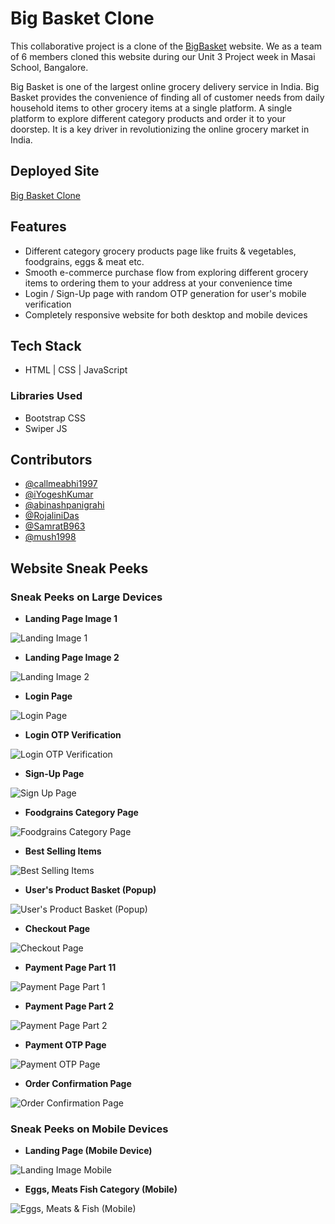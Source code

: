 # Big Basket Clone

This collaborative project is a clone of the [BigBasket](https://www.bigbasket.com/) website. We as a team of 6 members cloned this website during our Unit 3 Project week in Masai School, Bangalore.

Big Basket is one of the largest online grocery delivery service in India. Big Basket provides the convenience of finding all of customer needs from daily household items to other grocery items at a single platform. A single platform to explore different category products and order it to your doorstep. It is a key driver in revolutionizing the online grocery market in India.




## Deployed Site

[Big Basket Clone](https://bigbasket-clone26.netlify.app/)




## Features

- Different category grocery products page like fruits & vegetables, foodgrains, eggs & meat etc.
- Smooth e-commerce purchase flow from exploring different grocery items to ordering them to your address at your convenience time
- Login / Sign-Up page with random OTP generation for user's mobile verification
- Completely responsive website for both desktop and mobile devices



## Tech Stack

- HTML | CSS | JavaScript

### Libraries Used 

- Bootstrap CSS
- Swiper JS



## Contributors

- [@callmeabhi1997](https://github.com/callmeabhi1997)
- [@iYogeshKumar](https://github.com/iYogeshkumar)
- [@abinashpanigrahi](https://github.com/abinashpanigrahi)
- [@RojaliniDas](https://github.com/RojaliniDas)
- [@SamratB963](https://github.com/SamratB963)
- [@mush1998](https://github.com/mush1998)



## Website Sneak Peeks

### Sneak Peeks on Large Devices

- **Landing Page Image 1**

![Landing Image 1](./Website%20Sneak%20Peeks/landing%20page%201.png?raw=true)

- **Landing Page Image 2**

![Landing Image 2](./Website%20Sneak%20Peeks/landing%20category.png?raw=true)


- **Login Page**

![Login Page](./Website%20Sneak%20Peeks/Login.png?raw=true)

- **Login OTP Verification**

![Login OTP Verification](./Website%20Sneak%20Peeks/login%20OTP.png?raw=true)

- **Sign-Up Page**

![Sign Up Page](./Website%20Sneak%20Peeks/sign-up%20page.png?raw=true)

- **Foodgrains Category Page**

![Foodgrains Category Page](./Website%20Sneak%20Peeks/foodgrains%20page%201.png)


- **Best Selling Items**

![Best Selling Items](./Website%20Sneak%20Peeks/best%20selling.png?raw=true)

- **User's Product Basket (Popup)**

![User's Product Basket (Popup)](./Website%20Sneak%20Peeks/Small%20basket%20page.png?raw=true)

- **Checkout Page**

![Checkout Page](./Website%20Sneak%20Peeks/Checkout%20page.png?raw=true)

- **Payment Page Part 11**

![Payment Page Part 1](./Website%20Sneak%20Peeks/payment%20page%201.png?raw=true)

- **Payment Page Part 2**

![Payment Page Part 2](./Website%20Sneak%20Peeks/payment%20page%202.png?raw=true)

- **Payment OTP Page**

![Payment OTP Page](./Website%20Sneak%20Peeks/payment%20otp.png?raw=true)

- **Order Confirmation Page**

![Order Confirmation Page](./Website%20Sneak%20Peeks/order%20confirmation.png?raw=true)


### Sneak Peeks on Mobile Devices

- **Landing Page (Mobile Device)**

![Landing Image Mobile](./Website%20Sneak%20Peeks/mobile%20landing.jpg?raw=true)


- **Eggs, Meats Fish Category (Mobile)**

![Eggs, Meats & Fish (Mobile)](./Website%20Sneak%20Peeks/mobile%20category.jpg)





